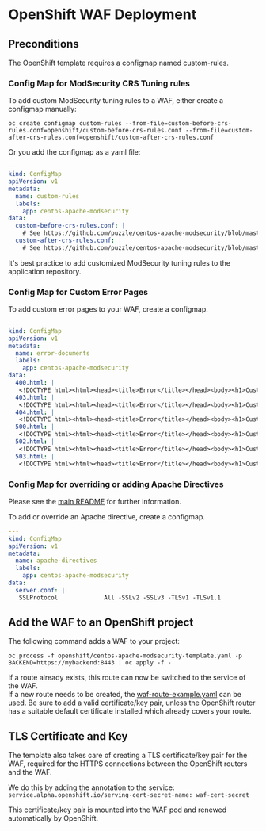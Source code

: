 # OpenShift WAF Deployment

## Preconditions

The OpenShift template requires a configmap named custom-rules.

### Config Map for ModSecurity CRS Tuning rules

To add custom ModSecurity tuning rules to a WAF, either create a configmap manually:

`oc create configmap custom-rules --from-file=custom-before-crs-rules.conf=openshift/custom-before-crs-rules.conf --from-file=custom-after-crs-rules.conf=openshift/custom-after-crs-rules.conf`

Or you add the configmap as a yaml file:

```yaml
---
kind: ConfigMap
apiVersion: v1
metadata:
  name: custom-rules
  labels:
    app: centos-apache-modsecurity
data:
  custom-before-crs-rules.conf: |
    # See https://github.com/puzzle/centos-apache-modsecurity/blob/master/openshift/custom-before-crs-rules.conf
  custom-after-crs-rules.conf: |
    # See https://github.com/puzzle/centos-apache-modsecurity/blob/master/openshift/custom-after-crs-rules.conf
```

It's best practice to add customized ModSecurity tuning rules to the application repository.

### Config Map for Custom Error Pages

To add custom error pages to your WAF, create a configmap.

```yaml
---
kind: ConfigMap
apiVersion: v1
metadata:
  name: error-documents
  labels:
    app: centos-apache-modsecurity
data:
  400.html: |
   <!DOCTYPE html><html><head><title>Error</title></head><body><h1>Custom Error Message</h1></body></html>
  403.html: |
   <!DOCTYPE html><html><head><title>Error</title></head><body><h1>Custom Error Message</h1></body></html>
  404.html: |
   <!DOCTYPE html><html><head><title>Error</title></head><body><h1>Custom Error Message</h1></body></html>
  500.html: |
   <!DOCTYPE html><html><head><title>Error</title></head><body><h1>Custom Error Message</h1></body></html>
  502.html: |
   <!DOCTYPE html><html><head><title>Error</title></head><body><h1>Custom Error Message</h1></body></html>
  503.html: |
   <!DOCTYPE html><html><head><title>Error</title></head><body><h1>Custom Error Message</h1></body></html>
```

### Config Map for overriding or adding Apache Directives

Please see the [main README](../README.md) for further information.

To add or override an Apache directive, create a configmap.

```yaml
---
kind: ConfigMap
apiVersion: v1
metadata:
  name: apache-directives
  labels:
    app: centos-apache-modsecurity
data:
  server.conf: |
   SSLProtocol             All -SSLv2 -SSLv3 -TLSv1 -TLSv1.1
```

## Add the WAF to an OpenShift project

The following command adds a WAF to your project:

`oc process -f openshift/centos-apache-modsecurity-template.yaml -p BACKEND=https://mybackend:8443 | oc apply -f -`

If a route already exists, this route can now be switched to the service of the WAF.  
If a new route needs to be created, the [waf-route-example.yaml](./waf-route-example.yaml) can be used.
Be sure to add a valid certificate/key pair, unless the OpenShift router has a suitable default certificate
installed which already covers your route.

## TLS Certificate and Key

The template also takes care of creating a TLS certificate/key pair for the WAF, required
for the HTTPS connections between the OpenShift routers and the WAF.

We do this by adding the annotation to the service:  
`service.alpha.openshift.io/serving-cert-secret-name: waf-cert-secret`

This certificate/key pair is mounted into the WAF pod and renewed automatically by OpenShift.
